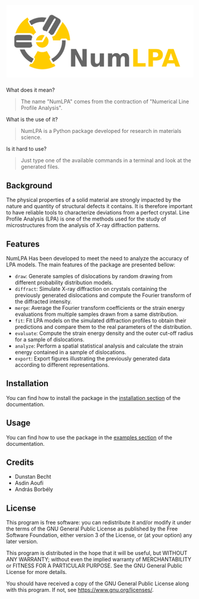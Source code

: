 # ![NumLPA](docs/source/logo.svg)

What does it mean?

> The name "NumLPA" comes from the contraction of "Numerical Line Profile Analysis".

What is the use of it?

> NumLPA is a Python package developed for research in materials science.

Is it hard to use?

> Just type one of the available commands in a terminal and look at the generated files.

## Background

The physical properties of a solid material are strongly impacted by the nature and quantity of structural defects it contains.
It is therefore important to have reliable tools to characterize deviations from a perfect crystal.
Line Profile Analysis (LPA) is one of the methods used for the study of microstructures from the analysis of X-ray diffraction patterns.

## Features

NumLPA Has been developed to meet the need to analyze the accuracy of LPA models.
The main features of the package are presented bellow:

* `draw`: Generate samples of dislocations by random drawing from different probability distribution models.
* `diffract`: Simulate X-ray diffraction on crystals containing the previously generated dislocations and compute the Fourier transform of the diffracted intensity.
* `merge`: Average the Fourier transform coefficients or the strain energy evaluations from multiple samples drawn from a same distribution.
* `fit`: Fit LPA models on the simulated diffraction profiles to obtain their predictions and compare them to the real parameters of the distribution.
* `evaluate`: Compute the strain energy density and the outer cut-off radius for a sample of dislocations.
* `analyze`: Perform a spatial statistical analysis and calculate the strain energy contained in a sample of dislocations.
* `export`: Export figures illustrating the previously generated data according to different representations.

## Installation

You can find how to install the package in the [installation section](https://x-rays.gitlab.io/numlpa/practice/installation/index.html) of the documentation.

## Usage

You can find how to use the package in the [examples section](https://x-rays.gitlab.io/numlpa/practice/examples/index.html) of the documentation.

## Credits

* Dunstan Becht
* Asdin Aoufi
* András Borbély

## License

This program is free software: you can redistribute it and/or modify it under the terms of the GNU General Public License as published by the Free Software Foundation, either version 3 of the License, or (at your option) any later version.

This program is distributed in the hope that it will be useful, but WITHOUT ANY WARRANTY; without even the implied warranty of MERCHANTABILITY or FITNESS FOR A PARTICULAR PURPOSE. See the GNU General Public License for more details.

You should have received a copy of the GNU General Public License along with this program. If not, see <https://www.gnu.org/licenses/>.
